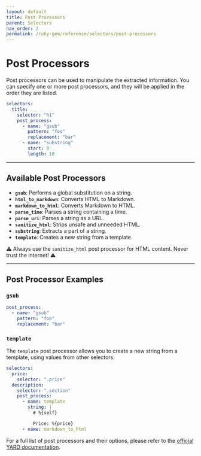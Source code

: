 ```yaml
---
layout: default
title: Post Processors
parent: Selectors
nav_order: 2
permalink: /ruby-gem/reference/selectors/post-processors
---
```


# Post Processors

Post processors can be used to manipulate the extracted information. You can specify one or more post processors, and they will be applied in the order they are listed.

```yaml
selectors:
  title:
    selector: "h1"
    post_process:
      - name: "gsub"
        pattern: "foo"
        replacement: "bar"
      - name: "substring"
        start: 0
        length: 10
```

---

## Available Post Processors

- **`gsub`**: Performs a global substitution on a string.
- **`html_to_markdown`**: Converts HTML to Markdown.
- **`markdown_to_html`**: Converts Markdown to HTML.
- **`parse_time`**: Parses a string containing a time.
- **`parse_uri`**: Parses a string as a URL.
- **`sanitize_html`**: Strips unsafe and unneeded HTML.
- **`substring`**: Extracts a part of a string.
- **`template`**: Creates a new string from a template.

⚠️ Always use the `sanitize_html` post processor for HTML content. Never trust the internet! ⚠️

---

## Post Processor Examples

### `gsub`

```yaml
post_process:
  - name: "gsub"
    pattern: "foo"
    replacement: "bar"
```

### `template`

The `template` post processor allows you to create a new string from a template, using values from other selectors.

```yaml
selectors:
  price:
    selector: ".price"
  description:
    selector: ".section"
    post_process:
      - name: template
        string: |
          # %{self}

          Price: %{price}
      - name: markdown_to_html
```

For a full list of post processors and their options, please refer to the [official YARD documentation](https://www.rubydoc.info/gems/html2rss/).
